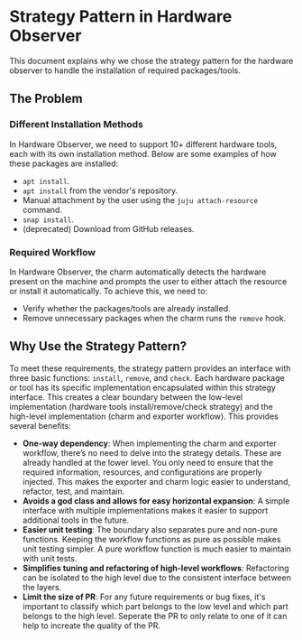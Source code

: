 # Strategy Pattern in Hardware Observer

This document explains why we chose the strategy pattern for the hardware observer to handle the installation of required packages/tools.

## The Problem

### Different Installation Methods

In Hardware Observer, we need to support 10+ different hardware tools, each with its own installation method. Below are some examples of how these packages are installed:

- `apt install`.
- `apt install` from the vendor's repository.
- Manual attachment by the user using the `juju attach-resource` command.
- `snap install`.
- (deprecated) Download from GitHub releases.

### Required Workflow

In Hardware Observer, the charm automatically detects the hardware present on the machine and prompts the user to either attach the resource or install it automatically. To achieve this, we need to:

- Verify whether the packages/tools are already installed.
- Remove unnecessary packages when the charm runs the `remove` hook.

## Why Use the Strategy Pattern?

To meet these requirements, the strategy pattern provides an interface with three basic functions: `install`, `remove`, and `check`. Each hardware package or tool has its specific implementation encapsulated within this strategy interface. This creates a clear boundary between the low-level implementation (hardware tools install/remove/check strategy) and the high-level implementation (charm and exporter workflow). This provides several benefits:

- **One-way dependency**: When implementing the charm and exporter workflow, there’s no need to delve into the strategy details. These are already handled at the lower level. You only need to ensure that the required information, resources, and configurations are properly injected. This makes the exporter and charm logic easier to understand, refactor, test, and maintain.
- **Avoids a god class and allows for easy horizontal expansion**: A simple interface with multiple implementations makes it easier to support additional tools in the future.
- **Easier unit testing**: The boundary also separates pure and non-pure functions. Keeping the workflow functions as pure as possible makes unit testing simpler. A pure workflow function is much easier to maintain with unit tests.
- **Simplifies tuning and refactoring of high-level workflows**: Refactoring can be isolated to the high level due to the consistent interface between the layers.
- **Limit the size of PR**: For any future requirements or bug fixes, it's important to classify which part belongs to the low level and which part belongs to the high level. Seperate the PR to only relate to one of it can help to increate the quality of the PR.

